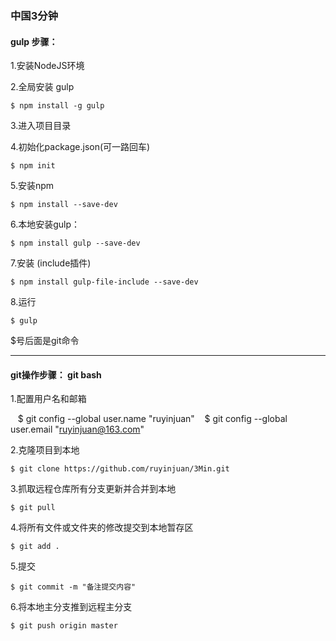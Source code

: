 ### 中国3分钟

#### gulp 步骤：

1.安装NodeJS环境

2.全局安装 gulp
    
    $ npm install -g gulp

3.进入项目目录

4.初始化package.json(可一路回车)
    
    $ npm init

5.安装npm

    $ npm install --save-dev

6.本地安装gulp：
    
    $ npm install gulp --save-dev

7.安装 (include插件)

    $ npm install gulp-file-include --save-dev

8.运行
    
    $ gulp

$号后面是git命令

----------------------------------------

#### git操作步骤： git bash

1.配置用户名和邮箱
 
    $ git config --global user.name "ruyinjuan"
    $ git config --global user.email "ruyinjuan@163.com"

2.克隆项目到本地
 
    $ git clone https://github.com/ruyinjuan/3Min.git

3.抓取远程仓库所有分支更新并合并到本地
 
    $ git pull

4.将所有文件或文件夹的修改提交到本地暂存区
 
    $ git add .

5.提交
 
    $ git commit -m "备注提交内容"

6.将本地主分支推到远程主分支
 
    $ git push origin master
